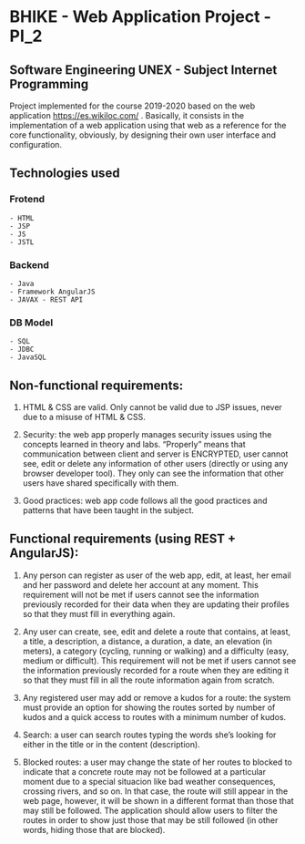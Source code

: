 # BHIKE - Web Application Project - PI_2

## Software Engineering UNEX - Subject Internet Programming

Project implemented for the course 2019-2020 based on the web application https://es.wikiloc.com/ . Basically, it consists in the implementation of a web application using that web as a reference for the core functionality, obviously, by designing their own user interface and configuration.

## Technologies used
### Frotend
	- HTML 
	- JSP
	- JS
	- JSTL
### Backend
	- Java
	- Framework AngularJS
	- JAVAX - REST API
### DB Model
	- SQL
	- JDBC
	- JavaSQL
	
## Non-functional requirements:

1. HTML & CSS are valid. Only cannot be valid due to JSP issues, never due to a misuse of HTML & CSS.

2. Security: the web app properly manages security issues using the concepts learned in theory and labs. “Properly” means that communication between client and server is ENCRYPTED, user cannot see, edit or delete any information of other users (directly or using any browser developer tool). They only can see the information that other users have shared specifically with them.

3. Good practices: web app code follows all the good practices and patterns that have been taught in the subject.

## Functional requirements (using REST + AngularJS):

1. Any person can register as user of the web app, edit, at least, her email and her password and delete her account at any moment. This requirement will not be met if users cannot see the information previously recorded for their data when they are updating their profiles so that they must fill in everything again.

2. Any user can create, see, edit and delete a route that contains, at least, a title, a description, a distance, a duration, a date, an elevation (in meters), a category (cycling, running or walking) and a difficulty (easy, medium or difficult). This requirement will not be met if users cannot see the information previously recorded for a route when they are editing it so that they must fill in all the route information again from scratch.

3. Any registered user may add or remove a kudos for a route: the system must provide an option for showing the routes sorted by number of kudos and a quick access to routes with a minimum number of kudos.

4. Search: a user can search routes typing the words she’s looking for either in the title or in the content (description).

5. Blocked routes: a user may change the state of her routes to blocked to indicate that a concrete route may not be followed at a particular moment due to a special situacion like bad weather consequences, crossing rivers, and so on. In that case, the route will still appear in the web page, however, it will be shown in a different format than those that may still be followed. The application should allow users to filter the routes in order to show just those that may be still followed (in other words, hiding those that are blocked).

